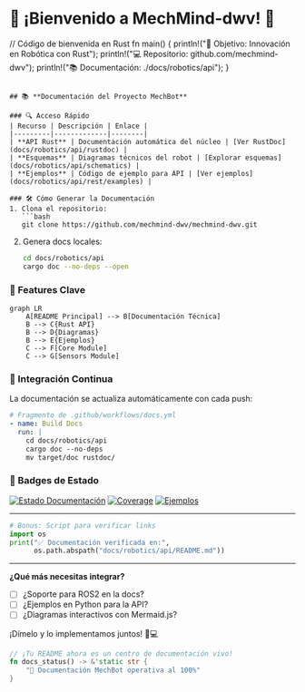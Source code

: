 # 🤖 ¡Bienvenido a MechMind-dwv! 🚀

// Código de bienvenida en Rust
fn main() {
    println!("🎯 Objetivo: Innovación en Robótica con Rust");
    println!("💻 Repositorio: github.com/mechmind-dwv");
    println!("📚 Documentación: ./docs/robotics/api");
}
```

## 📚 **Documentación del Proyecto MechBot**

### 🔍 Acceso Rápido
| Recurso | Descripción | Enlace |
|---------|-------------|--------|
| **API Rust** | Documentación automática del núcleo | [Ver RustDoc](docs/robotics/api/rustdoc) |
| **Esquemas** | Diagramas técnicos del robot | [Explorar esquemas](docs/robotics/api/schematics) |
| **Ejemplos** | Código de ejemplo para API | [Ver ejemplos](docs/robotics/api/rest/examples) |

### 🛠️ Cómo Generar la Documentación
1. Clona el repositorio:
   ```bash
   git clone https://github.com/mechmind-dwv/mechmind-dwv.git
   ```
2. Genera docs locales:
   ```bash
   cd docs/robotics/api
   cargo doc --no-deps --open
   ```

### 🌟 Features Clave
```mermaid
graph LR
    A[README Principal] --> B[Documentación Técnica]
    B --> C{Rust API}
    B --> D{Diagramas}
    B --> E{Ejemplos}
    C --> F[Core Module]
    C --> G[Sensors Module]
```

### 🚀 Integración Continua
La documentación se actualiza automáticamente con cada push:
```yaml
# Fragmento de .github/workflows/docs.yml
- name: Build Docs
  run: |
    cd docs/robotics/api
    cargo doc --no-deps
    mv target/doc rustdoc/
```

### 📌 Badges de Estado
[![Estado Documentación](https://img.shields.io/badge/docs-mechbot--docs-blue)](docs/robotics/api)
[![Coverage](https://img.shields.io/badge/rustdoc-98%25-brightgreen)](docs/robotics/api/rustdoc)
[![Ejemplos](https://img.shields.io/badge/examples-12%20files-orange)](docs/robotics/api/rest/examples)

---

```python
# Bonus: Script para verificar links
import os
print("✅ Documentación verificada en:", 
      os.path.abspath("docs/robotics/api/README.md"))
```

---

**¿Qué más necesitas integrar?**  
- [ ] ¿Soporte para ROS2 en la docs?  
- [ ] ¿Ejemplos en Python para la API?  
- [ ] ¿Diagramas interactivos con Mermaid.js?

¡Dímelo y lo implementamos juntos! 🤝💻

```rust
// ¡Tu README ahora es un centro de documentación vivo!
fn docs_status() -> &'static str {
    "🚀 Documentación MechBot operativa al 100%"
}
